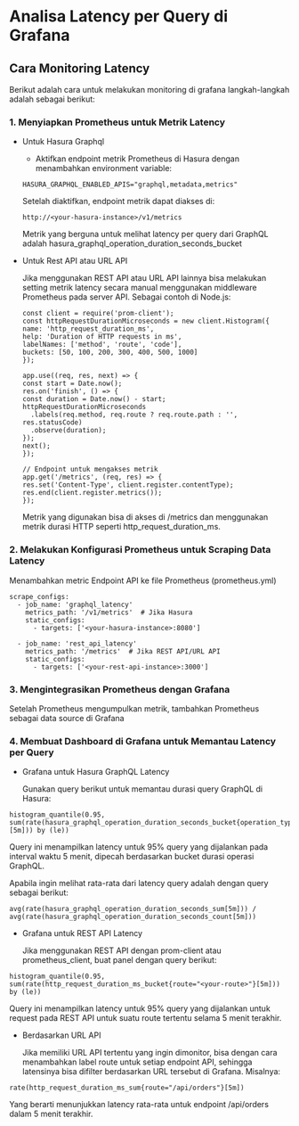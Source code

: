 # Analisa Latency per Query di Grafana

## Cara Monitoring Latency

Berikut adalah cara untuk melakukan monitoring di grafana langkah-langkah adalah sebagai berikut:

### 1. Menyiapkan Prometheus untuk Metrik Latency

  * Untuk Hasura Graphql

    - Aktifkan endpoint metrik Prometheus di Hasura dengan menambahkan environment variable:

    ```
    HASURA_GRAPHQL_ENABLED_APIS="graphql,metadata,metrics"
    ```

    Setelah diaktifkan, endpoint metrik dapat diakses di:

    ```
    http://<your-hasura-instance>/v1/metrics
    ```

    Metrik yang berguna untuk melihat latency per query dari GraphQL adalah hasura_graphql_operation_duration_seconds_bucket

    
  * Untuk Rest API atau URL API

    Jika menggunakan REST API atau URL API lainnya bisa melakukan setting metrik latency secara manual menggunakan middleware Prometheus pada server API. Sebagai contoh di     Node.js:

    ```
    const client = require('prom-client');
    const httpRequestDurationMicroseconds = new client.Histogram({
    name: 'http_request_duration_ms',
    help: 'Duration of HTTP requests in ms',
    labelNames: ['method', 'route', 'code'],
    buckets: [50, 100, 200, 300, 400, 500, 1000]
    });

    app.use((req, res, next) => {
    const start = Date.now();
    res.on('finish', () => {
    const duration = Date.now() - start;
    httpRequestDurationMicroseconds
      .labels(req.method, req.route ? req.route.path : '', res.statusCode)
      .observe(duration);
    });
    next();
    });

    // Endpoint untuk mengakses metrik
    app.get('/metrics', (req, res) => {
    res.set('Content-Type', client.register.contentType);
    res.end(client.register.metrics());
    });
    ```
    Metrik yang digunakan bisa di akses di /metrics dan menggunakan metrik durasi HTTP seperti http_request_duration_ms.

### 2. Melakukan Konfigurasi Prometheus untuk Scraping Data Latency

Menambahkan metric Endpoint API ke file Prometheus (prometheus.yml)

```
scrape_configs:
  - job_name: 'graphql_latency'
    metrics_path: '/v1/metrics'  # Jika Hasura
    static_configs:
      - targets: ['<your-hasura-instance>:8080']

  - job_name: 'rest_api_latency'
    metrics_path: '/metrics'  # Jika REST API/URL API
    static_configs:
      - targets: ['<your-rest-api-instance>:3000']
```

### 3. Mengintegrasikan Prometheus dengan Grafana

   Setelah Prometheus mengumpulkan metrik, tambahkan Prometheus sebagai data source di Grafana

   
### 4. Membuat Dashboard di Grafana untuk Memantau Latency per Query

* Grafana untuk Hasura GraphQL Latency

  Gunakan query berikut untuk memantau durasi query GraphQL di Hasura:
  
```
histogram_quantile(0.95, sum(rate(hasura_graphql_operation_duration_seconds_bucket{operation_type="query"}[5m])) by (le))
```

Query ini menampilkan latency untuk 95% query yang dijalankan pada interval waktu 5 menit, dipecah berdasarkan bucket durasi operasi GraphQL.

Apabila ingin melihat rata-rata dari latency query adalah dengan query sebagai berikut:

```
avg(rate(hasura_graphql_operation_duration_seconds_sum[5m])) / avg(rate(hasura_graphql_operation_duration_seconds_count[5m]))
```

* Grafana untuk REST API Latency

  Jika menggunakan REST API dengan prom-client atau prometheus_client, buat panel dengan query berikut:

```
histogram_quantile(0.95, sum(rate(http_request_duration_ms_bucket{route="<your-route>"}[5m])) by (le))
```

Query ini menampilkan latency untuk 95% query yang dijalankan untuk request pada REST API untuk suatu route tertentu selama 5 menit terakhir.


* Berdasarkan URL API

  Jika memiliki URL API tertentu yang ingin dimonitor, bisa dengan cara menambahkan label route untuk setiap endpoint API, sehingga latensinya bisa difilter berdasarkan URL tersebut di Grafana. Misalnya:

```
rate(http_request_duration_ms_sum{route="/api/orders"}[5m])
```

Yang berarti menunjukkan latency rata-rata untuk endpoint /api/orders dalam 5 menit terakhir.

   
